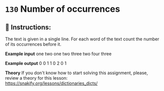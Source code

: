  # `130` Number of occurrences

## 📝 Instructions:

The text is given in a single line. For each word of the text count the number of its occurrences before it.

**Example input**
one two one two three two four three

**Example output**
0 0 1 1 0 2 0 1

**Theory**
If you don't know how to start solving this assignment, please, review a theory for this lesson:
https://snakify.org/lessons/dictionaries_dicts/